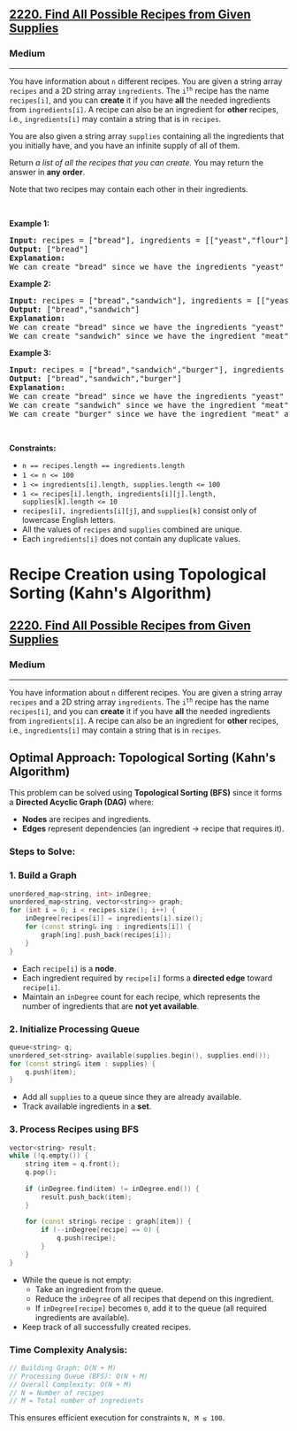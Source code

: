 <h2><a href="https://leetcode.com/problems/find-all-possible-recipes-from-given-supplies">2220. Find All Possible Recipes from Given Supplies</a></h2><h3>Medium</h3><hr><p>You have information about <code>n</code> different recipes. You are given a string array <code>recipes</code> and a 2D string array <code>ingredients</code>. The <code>i<sup>th</sup></code> recipe has the name <code>recipes[i]</code>, and you can <strong>create</strong> it if you have <strong>all</strong> the needed ingredients from <code>ingredients[i]</code>. A recipe can also be an ingredient for <strong>other </strong>recipes, i.e., <code>ingredients[i]</code> may contain a string that is in <code>recipes</code>.</p>

<p>You are also given a string array <code>supplies</code> containing all the ingredients that you initially have, and you have an infinite supply of all of them.</p>

<p>Return <em>a list of all the recipes that you can create. </em>You may return the answer in <strong>any order</strong>.</p>

<p>Note that two recipes may contain each other in their ingredients.</p>

<p>&nbsp;</p>
<p><strong class="example">Example 1:</strong></p>

<pre>
<strong>Input:</strong> recipes = [&quot;bread&quot;], ingredients = [[&quot;yeast&quot;,&quot;flour&quot;]], supplies = [&quot;yeast&quot;,&quot;flour&quot;,&quot;corn&quot;]
<strong>Output:</strong> [&quot;bread&quot;]
<strong>Explanation:</strong>
We can create &quot;bread&quot; since we have the ingredients &quot;yeast&quot; and &quot;flour&quot;.
</pre>

<p><strong class="example">Example 2:</strong></p>

<pre>
<strong>Input:</strong> recipes = [&quot;bread&quot;,&quot;sandwich&quot;], ingredients = [[&quot;yeast&quot;,&quot;flour&quot;],[&quot;bread&quot;,&quot;meat&quot;]], supplies = [&quot;yeast&quot;,&quot;flour&quot;,&quot;meat&quot;]
<strong>Output:</strong> [&quot;bread&quot;,&quot;sandwich&quot;]
<strong>Explanation:</strong>
We can create &quot;bread&quot; since we have the ingredients &quot;yeast&quot; and &quot;flour&quot;.
We can create &quot;sandwich&quot; since we have the ingredient &quot;meat&quot; and can create the ingredient &quot;bread&quot;.
</pre>

<p><strong class="example">Example 3:</strong></p>

<pre>
<strong>Input:</strong> recipes = [&quot;bread&quot;,&quot;sandwich&quot;,&quot;burger&quot;], ingredients = [[&quot;yeast&quot;,&quot;flour&quot;],[&quot;bread&quot;,&quot;meat&quot;],[&quot;sandwich&quot;,&quot;meat&quot;,&quot;bread&quot;]], supplies = [&quot;yeast&quot;,&quot;flour&quot;,&quot;meat&quot;]
<strong>Output:</strong> [&quot;bread&quot;,&quot;sandwich&quot;,&quot;burger&quot;]
<strong>Explanation:</strong>
We can create &quot;bread&quot; since we have the ingredients &quot;yeast&quot; and &quot;flour&quot;.
We can create &quot;sandwich&quot; since we have the ingredient &quot;meat&quot; and can create the ingredient &quot;bread&quot;.
We can create &quot;burger&quot; since we have the ingredient &quot;meat&quot; and can create the ingredients &quot;bread&quot; and &quot;sandwich&quot;.
</pre>

<p>&nbsp;</p>
<p><strong>Constraints:</strong></p>

<ul>
	<li><code>n == recipes.length == ingredients.length</code></li>
	<li><code>1 &lt;= n &lt;= 100</code></li>
	<li><code>1 &lt;= ingredients[i].length, supplies.length &lt;= 100</code></li>
	<li><code>1 &lt;= recipes[i].length, ingredients[i][j].length, supplies[k].length &lt;= 10</code></li>
	<li><code>recipes[i], ingredients[i][j]</code>, and <code>supplies[k]</code> consist only of lowercase English letters.</li>
	<li>All the values of <code>recipes</code> and <code>supplies</code>&nbsp;combined are unique.</li>
	<li>Each <code>ingredients[i]</code> does not contain any duplicate values.</li>
</ul>



# Recipe Creation using Topological Sorting (Kahn's Algorithm)

<h2><a href="https://leetcode.com/problems/find-all-possible-recipes-from-given-supplies">2220. Find All Possible Recipes from Given Supplies</a></h2>
<h3>Medium</h3>
<hr>
<p>You have information about <code>n</code> different recipes. You are given a string array <code>recipes</code> and a 2D string array <code>ingredients</code>. The <code>i<sup>th</sup></code> recipe has the name <code>recipes[i]</code>, and you can <strong>create</strong> it if you have <strong>all</strong> the needed ingredients from <code>ingredients[i]</code>. A recipe can also be an ingredient for <strong>other </strong>recipes, i.e., <code>ingredients[i]</code> may contain a string that is in <code>recipes</code>.</p>

## Optimal Approach: Topological Sorting (Kahn's Algorithm)
This problem can be solved using **Topological Sorting (BFS)** since it forms a **Directed Acyclic Graph (DAG)** where:

- **Nodes** are recipes and ingredients.
- **Edges** represent dependencies (an ingredient → recipe that requires it).

### Steps to Solve:

### 1. **Build a Graph**
```cpp
unordered_map<string, int> inDegree;
unordered_map<string, vector<string>> graph;
for (int i = 0; i < recipes.size(); i++) {
    inDegree[recipes[i]] = ingredients[i].size();
    for (const string& ing : ingredients[i]) {
        graph[ing].push_back(recipes[i]);
    }
}
```
   - Each `recipe[i]` is a **node**.
   - Each ingredient required by `recipe[i]` forms a **directed edge** toward `recipe[i]`.
   - Maintain an `inDegree` count for each recipe, which represents the number of ingredients that are **not yet available**.

### 2. **Initialize Processing Queue**
```cpp
queue<string> q;
unordered_set<string> available(supplies.begin(), supplies.end());
for (const string& item : supplies) {
    q.push(item);
}
```
   - Add all `supplies` to a queue since they are already available.
   - Track available ingredients in a **set**.

### 3. **Process Recipes using BFS**
```cpp
vector<string> result;
while (!q.empty()) {
    string item = q.front();
    q.pop();
    
    if (inDegree.find(item) != inDegree.end()) {
        result.push_back(item);
    }
    
    for (const string& recipe : graph[item]) {
        if (--inDegree[recipe] == 0) {
            q.push(recipe);
        }
    }
}
```
   - While the queue is not empty:
     - Take an ingredient from the queue.
     - Reduce the `inDegree` of all recipes that depend on this ingredient.
     - If `inDegree[recipe]` becomes `0`, add it to the queue (all required ingredients are available).
   - Keep track of all successfully created recipes.

### Time Complexity Analysis:
```cpp
// Building Graph: O(N + M)
// Processing Queue (BFS): O(N + M)
// Overall Complexity: O(N + M)
// N = Number of recipes
// M = Total number of ingredients
```
This ensures efficient execution for constraints `N, M ≤ 100`.
